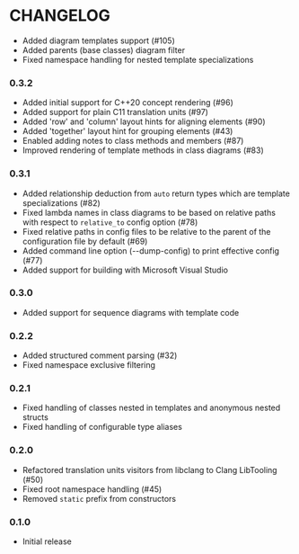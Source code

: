 # CHANGELOG

  * Added diagram templates support (#105)
  * Added parents (base classes) diagram filter
  * Fixed namespace handling for nested template specializations

### 0.3.2
  * Added initial support for C++20 concept rendering (#96)
  * Added support for plain C11 translation units (#97)
  * Added 'row' and 'column' layout hints for aligning elements (#90)
  * Added 'together' layout hint for grouping elements (#43)
  * Enabled adding notes to class methods and members (#87)
  * Improved rendering of template methods in class diagrams (#83)

### 0.3.1
  * Added relationship deduction from `auto` return types which are template
    specializations (#82)
  * Fixed lambda names in class diagrams to be based on relative paths
    with respect to `relative_to` config option (#78)
  * Fixed relative paths in config files to be relative to the parent of
    the configuration file by default (#69)
  * Added command line option (--dump-config) to print effective config (#77)
  * Added support for building with Microsoft Visual Studio

### 0.3.0
  * Added support for sequence diagrams with template code

### 0.2.2
  * Added structured comment parsing (#32)
  * Fixed namespace exclusive filtering

### 0.2.1
  * Fixed handling of classes nested in templates and anonymous nested structs
  * Fixed handling of configurable type aliases

### 0.2.0
  * Refactored translation units visitors from libclang to Clang LibTooling (#50)
  * Fixed root namespace handling (#45)
  * Removed `static` prefix from constructors

### 0.1.0
  * Initial release